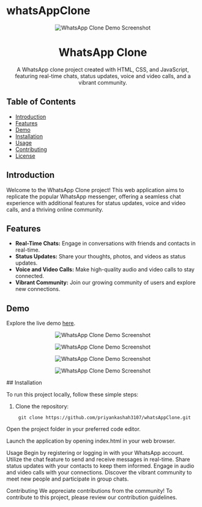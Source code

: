 
# whatsAppClone

 <p align="center">
  <img src="![Screenshot 2023-09-19 212401](https://github.com/priyankashah3107/whatsAppClone/assets/105877016/4febc20b-c57b-45e9-9716-d2f2d894ec8f)
" alt="WhatsApp Clone Demo Screenshot">
</p>

<h1 align="center">WhatsApp Clone</h1>

<!-- Project Description -->
<p align="center">
  A WhatsApp clone project created with HTML, CSS, and JavaScript, featuring real-time chats, status updates, voice and video calls, and a vibrant community.
</p>

<!-- Table of Contents -->
## Table of Contents

- [Introduction](#introduction)
- [Features](#features)
- [Demo](#demo)
- [Installation](#installation)
- [Usage](#usage)
- [Contributing](#contributing)
- [License](#license)

<!-- Introduction -->
## Introduction

Welcome to the WhatsApp Clone project! This web application aims to replicate the popular WhatsApp messenger, offering a seamless chat experience with additional features for status updates, voice and video calls, and a thriving online community.

<!-- Features -->
## Features

- **Real-Time Chats:** Engage in conversations with friends and contacts in real-time.
- **Status Updates:** Share your thoughts, photos, and videos as status updates.
- **Voice and Video Calls:** Make high-quality audio and video calls to stay connected.
- **Vibrant Community:** Join our growing community of users and explore new connections.

<!-- Demo -->
## Demo

Explore the live demo [here](your-demo-link).

<p align="center">
  <img src="![Screenshot 2023-09-19 212401](https://github.com/priyankashah3107/whatsAppClone/assets/105877016/4febc20b-c57b-45e9-9716-d2f2d894ec8f)
" alt="WhatsApp Clone Demo Screenshot">
</p>
<p align="center">
  <img src="![Screenshot 2023-09-19 212423](https://github.com/priyankashah3107/whatsAppClone/assets/105877016/89430989-abf2-43b6-9a26-74b8d1675904)

" alt="WhatsApp Clone Demo Screenshot">
</p>

<p align="center">
  <img src="![Screenshot 2023-09-19 212437](https://github.com/priyankashah3107/whatsAppClone/assets/105877016/f636b41c-fe68-4f70-a8c0-0dda88aeeb63)
" alt="WhatsApp Clone Demo Screenshot">
</p>

<p align="center">
  <img src="![Screenshot 2023-09-19 212516](https://github.com/priyankashah3107/whatsAppClone/assets/105877016/225e28f0-646f-4ddb-9795-87d50c5432e4)

" alt="WhatsApp Clone Demo Screenshot">
</p>
<!-- Installation -->
## Installation

To run this project locally, follow these simple steps:

1. Clone the repository:

   ```shell
    git clone https://github.com/priyankashah3107/whatsAppClone.git

Open the project folder in your preferred code editor.

Launch the application by opening index.html in your web browser.

<!-- Usage -->
Usage
Begin by registering or logging in with your WhatsApp account.
Utilize the chat feature to send and receive messages in real-time.
Share status updates with your contacts to keep them informed.
Engage in audio and video calls with your connections.
Discover the vibrant community to meet new people and participate in group chats.
<!-- Contributing -->
Contributing
We appreciate contributions from the community! To contribute to this project, please review our contribution guidelines.
